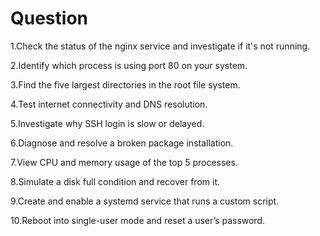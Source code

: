 # Question
1.Check the status of the nginx service and investigate if it's not running.

2.Identify which process is using port 80 on your system.

3.Find the five largest directories in the root file system.

4.Test internet connectivity and DNS resolution.

5.Investigate why SSH login is slow or delayed.

6.Diagnose and resolve a broken package installation.

7.View CPU and memory usage of the top 5 processes.

8.Simulate a disk full condition and recover from it.

9.Create and enable a systemd service that runs a custom script.

10.Reboot into single-user mode and reset a user’s password.
